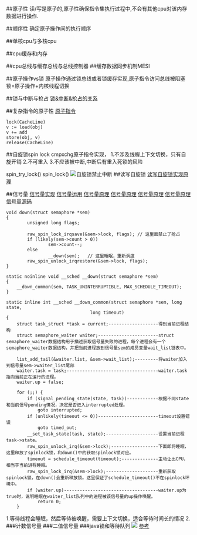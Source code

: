 ##原子性
读/写是原子的,原子性确保指令集执行过程中,不会有其他cpu对该内存数据进行操作.

##顺序性
确定原子操作间的执行顺序

##单核cpu与多核cpu

##cpu缓存和内存

##cpu总线与缓存总线与总线控制器
##缓存数据同步机制MESI

##原子操作vs锁
原子操作通过锁总线或者锁缓存实现,原子指令访问总线被阻塞
锁=原子操作+内核线程切换

##锁与中断与抢占
[锁&中断&抢占的关系](http://blog.guorongfei.com/2014/09/06/linux-interrupt-preemptive-lock/)

##复杂指令的原子性
[原子指令](https://www.cnblogs.com/egmkang/p/14080645.html)
```
lock(CacheLine)
v := load(obj)
v += add
store(obj, v)
release(CacheLine)
```

##自旋锁spin lock
cmpxchg原子指令实现，
1.不涉及线程上下文切换，只有自旋开销
2.不可重入
3.不应该被中断,中断后有重入死锁的风险

spin_try_lock()
spin_lock()
![自旋锁禁止中断](/Users/chris/workspace/xsource/linux/src/main/java/lock/images/自旋锁禁止中断.jpg)
##读写自旋锁
[读写自旋锁实现原理](https://www.cnblogs.com/taomaomao/archive/2012/01/07/2315753.html)

##信号量
[信号量实现](https://segmentfault.com/q/1010000021303210#)
[信号量运用](https://www.cnblogs.com/roccoshi/p/13039462.html)
[信号量原理](https://www.cnblogs.com/LoyenWang/p/12907230.html)
[信号量原理](https://stackoverflow.com/questions/18328195/linux-semaphores-spinlock-or-signals)
[信号量原理](https://my.oschina.net/u/1860529/blog/505643)
[信号量原理](https://xinqiu.gitbooks.io/linux-insides-cn/content/SyncPrim/linux-sync-3.html)
[信号量源码](https://www.cnblogs.com/arnoldlu/p/9236308.html)
```
void down(struct semaphore *sem)
{
        unsigned long flags;

        raw_spin_lock_irqsave(&sem->lock, flags); // 这里面禁止了抢占
        if (likely(sem->count > 0))
                sem->count--;
        else
                __down(sem);   // 这里睡眠，重新调度
        raw_spin_unlock_irqrestore(&sem->lock, flags);
}
```
```
static noinline void __sched __down(struct semaphore *sem)
{
    __down_common(sem, TASK_UNINTERRUPTIBLE, MAX_SCHEDULE_TIMEOUT);
}
```
```
static inline int __sched __down_common(struct semaphore *sem, long state,
                                long timeout)
{
    struct task_struct *task = current;-------------------得到当前进程结构
    struct semaphore_waiter waiter;-----------------------struct semaphore_waiter数据结构用于描述获取信号量失败的进程，每个进程会有一个semaphore_waiter数据结构，并把当前进程放到信号量sem的成员变量wait_list链表中。

    list_add_tail(&waiter.list, &sem->wait_list);---------将waiter加入到信号量sem->waiter_list尾部
    waiter.task = task;-----------------------------------waiter.task指向当前正在运行的进程。
    waiter.up = false;

    for (;;) {
        if (signal_pending_state(state, task))------------根据不同state和当前信号pending情况，决定是否进入interrupted处理。
            goto interrupted;
        if (unlikely(timeout <= 0))-----------------------timeout设置错误
            goto timed_out;
        __set_task_state(task, state);--------------------设置当前进程task->state。
        raw_spin_unlock_irq(&sem->lock);------------------下面即将睡眠，这里释放了spinlock锁，和down()中的获取spinlock锁对应。
        timeout = schedule_timeout(timeout);--------------主动让出CPU，相当于当前进程睡眠。
        raw_spin_lock_irq(&sem->lock);--------------------重新获取spinlock锁，在down()会重新释放锁。这里保证了schedule_timeout()不在spinlock环境中。
        if (waiter.up)------------------------------------waiter.up为true时，说明睡眠在waiter_list队列中的进程被该信号量的up操作唤醒。
            return 0;
    }
```
1.等待线程会睡眠，然后等待被唤醒，需要上下文切换，适合等待时间长的情况
2.
###计数信号量
###二值信号量
###java锁和等待队列
![](https://images2015.cnblogs.com/blog/834468/201511/834468-20151116133743374-365756176.png)
[参考](https://www.cnblogs.com/duanxz/p/3559510.html)
